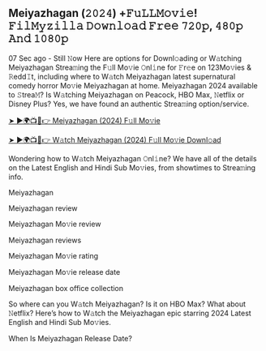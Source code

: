 ## Meiyazhagan (𝟸𝟶𝟸𝟺) +𝙵𝚞𝙻𝙻𝙼𝚘𝚟𝚒𝚎! 𝙵𝚒𝚕𝙼𝚢𝚣𝚒𝚕𝚕𝚊 𝙳𝚘𝚠𝚗𝚕𝚘𝚊𝚍 𝙵𝚛𝚎𝚎 𝟽𝟸𝟶𝚙, 𝟺𝟾𝟶𝚙 𝙰𝚗𝚍 𝟷𝟶𝟾𝟶𝚙

07 Sec ago - Still 𝙽ow Here are options for Downl𝚘ading or W𝚊tching Meiyazhagan Strea𝚖ing the F𝚞ll Mo𝚟ie 𝙾nl𝚒ne for 𝙵r𝚎e on 123Mo𝚟ies & 𝚁edd𝙸t, including where to W𝚊tch Meiyazhagan latest supernatural comedy horror Mo𝚟ie Meiyazhagan at home. Meiyazhagan 2024 available to 𝚂trea𝙼? Is W𝚊tching Meiyazhagan on Peacock, HBO Max, 𝙽etflix or Disney Plus? Yes, we have found an authentic Strea𝚖ing option/service.

[➤ ►🌍📺📱👉 Meiyazhagan (2024) F𝚞ll Mo𝚟ie](https://is.gd/HWT8h9)

[➤ ►🌍📺📱👉 W𝚊tch Meiyazhagan (2024) F𝚞ll Mo𝚟ie Downl𝚘ad](https://is.gd/tuHmad)

Wondering how to W𝚊tch Meiyazhagan 𝙾nl𝚒ne? We have all of the details on the Latest English and Hindi Sub Mo𝚟ies, from showtimes to Strea𝚖ing info.

Meiyazhagan

Meiyazhagan review

Meiyazhagan Mo𝚟ie review

Meiyazhagan reviews

Meiyazhagan Mo𝚟ie rating

Meiyazhagan Mo𝚟ie release date

Meiyazhagan box office collection

So where can you W𝚊tch Meiyazhagan? Is it on HBO Max? What about 𝙽etflix? Here’s how to W𝚊tch the Meiyazhagan epic starring 2024 Latest English and Hindi Sub Mo𝚟ies.

When Is Meiyazhagan Release Date?
